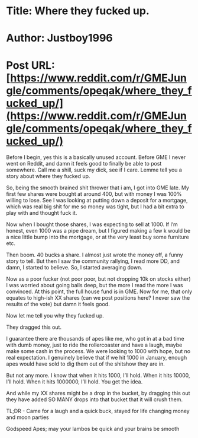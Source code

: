 # Title: Where they fucked up.
# Author: Justboy1996
# Post URL: [https://www.reddit.com/r/GMEJungle/comments/opeqak/where_they_fucked_up/](https://www.reddit.com/r/GMEJungle/comments/opeqak/where_they_fucked_up/)


Before I begin, yes this is a basically unused account. Before GME I never went on Reddit, and damn it feels good to finally be able to post somewhere. Call me a shill, suck my dick, see if I care. Lemme tell you a story about where they fucked up. 

So, being the smooth brained shit thrower that i am, I got into GME late. My first few shares were bought at around 400, but with money I was 100% willing to lose. See I was looking at putting down a deposit for a mortgage, which was real big shit for me so money was tight, but I had a bit extra to play with and thought fuck it. 

Now when I bought those shares, I was expecting to sell at 1000. If I’m honest, even 1000 was a pipe dream, but I figured making a few k would be a nice little bump into the mortgage, or at the very least buy some furniture etc. 

Then boom. 40 bucks a share. I almost just wrote the money off, a funny story to tell. But then I saw the community rallying, I read more DD, and damn, I started to believe. So, I started averaging down. 

Now as a poor fucker (not poor poor, but not dropping 10k on stocks either) I was worried about going balls deep, but the more I read the more I was convinced. At this point, the full house fund is in GME. Now for me, that only equates to high-ish XX shares (can we post positions here? I never saw the results of the vote) but damn it feels good. 

Now let me tell you why they fucked up. 

They dragged this out. 

I guarantee there are thousands of apes like me, who got in at a bad time with dumb money, just to ride the rollercoaster and have a laugh, maybe make some cash in the process. We were looking to 1000 with hope, but no real expectation. I genuinely believe that if we hit 1000 in January, enough apes would have sold to dig them out of the shitshow they are in. 

But not any more. I know that when it hits 1000, I’ll hold. 
When it hits 10000, I’ll hold. 
When it hits 1000000, I’ll hold. 
You get the idea. 

And while my XX shares might be a drop in the bucket, by dragging this out they have added SO MANY drops into that bucket that it will crush them. 

TL;DR - Came for a laugh and a quick buck, stayed for life changing money and moon parties 

Godspeed Apes; may your lambos be quick and your brains be smooth